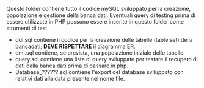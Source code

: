 Questo folder contiene tutto il codice mySQL sviluppato per la creazione, popolazione e gestione della banca dati. Eventuali query di testing prima di essere utilizzate in PHP possono essere inserite in questo folder come strumenti di test.
- ddl.sql contiene il codice per la creazione delle tabelle (table set) della bancadati; **DEVE RISPETTARE** il diagramma ER.
- dml.sql contiene, se prevista, una popolazione iniziale delle tabelle.
- query.sql contiene una lista di query sviluppate per testare il recupero di dati dalla banca dati prima di passare in php.
- Database_??????.sql contiene l'export del database sviluppato con relativi dati alla data presente nel nome file.